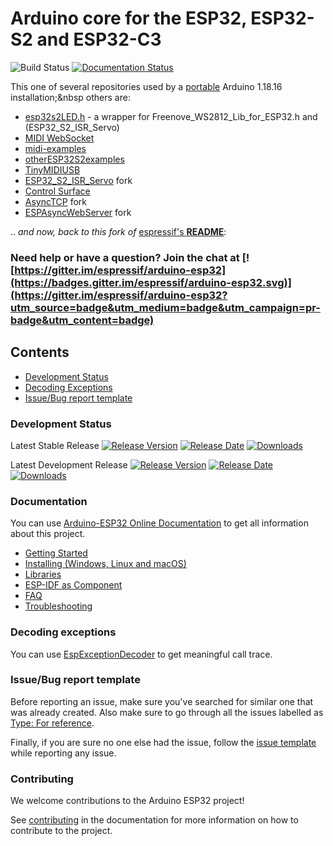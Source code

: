 # Arduino core for the ESP32, ESP32-S2 and ESP32-C3

![Build Status](https://github.com/espressif/arduino-esp32/workflows/ESP32%20Arduino%20CI/badge.svg) [![Documentation Status](https://readthedocs.com/projects/espressif-arduino-esp32/badge/?version=latest)](https://docs.espressif.com/projects/arduino-esp32/en/latest/?badge=latest)

This one of several repositories used by a [portable](https://docs.arduino.cc/software/ide-v1/tutorials/PortableIDE) Arduino 1.18.16 installation;&nbsp others are:
- [esp32s2LED.h](https://github.com/blekenbleu/esp32s2LED) - a wrapper for Freenove_WS2812_Lib_for_ESP32.h and (ESP32_S2_ISR_Servo)
- [MIDI WebSocket](https://github.com/blekenbleu/midi-websocket)
- [midi-examples](https://github.com/blekenbleu/midi_examples)
- [otherESP32S2examples](https://github.com/blekenbleu/otherESP32S2examples)
- [TinyMIDIUSB](https://github.com/blekenbleu/TinyMIDIUSB)
- [ESP32_S2_ISR_Servo](https://github.com/khoih-prog/ESP32_S2_ISR_Servo) fork
- [Control Surface](https://github.com/tttapa/Control-Surface)
- [AsyncTCP](https://github.com/me-no-dev/AsyncTCP) fork
- [ESPAsyncWebServer](https://github.com/me-no-dev/ESPAsyncWebServer)  fork

.. *and now, back to this fork of* [espressif's **README**](https://github.com/espressif/arduino-esp32):
### Need help or have a question? Join the chat at [![https://gitter.im/espressif/arduino-esp32](https://badges.gitter.im/espressif/arduino-esp32.svg)](https://gitter.im/espressif/arduino-esp32?utm_source=badge&utm_medium=badge&utm_campaign=pr-badge&utm_content=badge)

## Contents

- [Development Status](#development-status)
- [Decoding Exceptions](#decoding-exceptions)
- [Issue/Bug report template](#issuebug-report-template)

### Development Status

Latest Stable Release  [![Release Version](https://img.shields.io/github/release/espressif/arduino-esp32.svg?style=plastic)](https://github.com/espressif/arduino-esp32/releases/latest/) [![Release Date](https://img.shields.io/github/release-date/espressif/arduino-esp32.svg?style=plastic)](https://github.com/espressif/arduino-esp32/releases/latest/) [![Downloads](https://img.shields.io/github/downloads/espressif/arduino-esp32/latest/total.svg?style=plastic)](https://github.com/espressif/arduino-esp32/releases/latest/)

Latest Development Release  [![Release Version](https://img.shields.io/github/release/espressif/arduino-esp32/all.svg?style=plastic)](https://github.com/espressif/arduino-esp32/releases/) [![Release Date](https://img.shields.io/github/release-date-pre/espressif/arduino-esp32.svg?style=plastic)](https://github.com/espressif/arduino-esp32/releases/) [![Downloads](https://img.shields.io/github/downloads-pre/espressif/arduino-esp32/latest/total.svg?style=plastic)](https://github.com/espressif/arduino-esp32/releases/)

### Documentation

You can use [Arduino-ESP32 Online Documentation](https://docs.espressif.com/projects/arduino-esp32/en/latest/) to get all information about this project.

* [Getting Started](https://docs.espressif.com/projects/arduino-esp32/en/latest/getting_started.html)
* [Installing (Windows, Linux and macOS)](https://docs.espressif.com/projects/arduino-esp32/en/latest/installing.html)
* [Libraries](https://docs.espressif.com/projects/arduino-esp32/en/latest/libraries.html)
* [ESP-IDF as Component](https://docs.espressif.com/projects/arduino-esp32/en/latest/esp-idf_component.html)
* [FAQ](https://docs.espressif.com/projects/arduino-esp32/en/latest/faq.html)
* [Troubleshooting](https://docs.espressif.com/projects/arduino-esp32/en/latest/troubleshooting.html)

### Decoding exceptions

You can use [EspExceptionDecoder](https://github.com/me-no-dev/EspExceptionDecoder) to get meaningful call trace.

### Issue/Bug report template
Before reporting an issue, make sure you've searched for similar one that was already created. Also make sure to go through all the issues labelled as [Type: For reference](https://github.com/espressif/arduino-esp32/issues?q=is%3Aissue+label%3A%22Type%3A+For+reference%22+).

Finally, if you are sure no one else had the issue, follow the [issue template](docs/ISSUE_TEMPLATE.md) while reporting any issue.

### Contributing

We welcome contributions to the Arduino ESP32 project!

See [contributing](https://docs.espressif.com/projects/arduino-esp32/en/latest/contributing.html) in the documentation for more information on how to contribute to the project.
